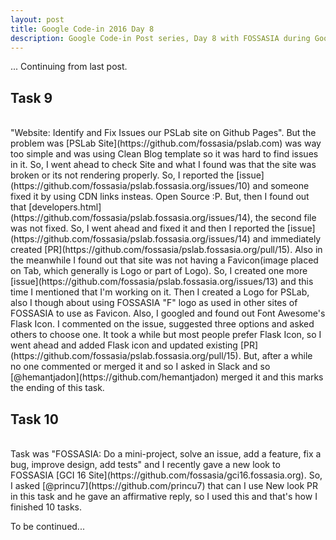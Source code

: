 ```yaml
---
layout: post
title: Google Code-in 2016 Day 8
description: Google Code-in Post series, Day 8 with FOSSASIA during Google Code-in 2016.
---
```

... Continuing from last post.

## Task 9

<br />
"Website: Identify and Fix Issues our PSLab site on Github Pages". But the problem was [PSLab Site](https://github.com/fossasia/pslab.com) was way too simple and was using Clean Blog template so it was hard to find issues in it. So, I went ahead to check Site and what I found was that the site was broken or its not rendering properly. So, I reported the [issue](https://github.com/fossasia/pslab.fossasia.org/issues/10) and someone fixed it by using CDN links insteas. Open Source :P. But, then I found out that [developers.html](https://github.com/fossasia/pslab.fossasia.org/issues/14), the second file was not fixed. So, I went ahead and fixed it and then I reported the [issue](https://github.com/fossasia/pslab.fossasia.org/issues/14) and immediately created [PR](https://github.com/fossasia/pslab.fossasia.org/pull/15). Also in the meanwhile I found out that site was not having a Favicon(image placed on Tab, which generally is Logo or part of Logo). So, I created one more [issue](https://github.com/fossasia/pslab.fossasia.org/issues/13) and this time I mentioned that I'm working on it. Then I created a Logo for PSLab, also I though about using FOSSASIA "F" logo as used in other sites of FOSSASIA to use as Favicon. Also, I googled and found out Font Awesome's Flask Icon. I commented on the issue, suggested three options and asked others to choose one. It took a while but most people prefer Flask Icon, so I went ahead and added Flask icon and updated existing [PR](https://github.com/fossasia/pslab.fossasia.org/pull/15). But, after a while no one commented or merged it and so I asked in Slack and so [@hemantjadon](https://github.com/hemantjadon) merged it and this marks the ending of this task.

## Task 10

<br />
Task was "FOSSASIA: Do a mini-project, solve an issue, add a feature, fix a bug, improve design, add tests" and I recently gave a new look to FOSSASIA [GCI 16 Site](https://github.com/fossasia/gci16.fossasia.org). So, I asked [@princu7](https://github.com/princu7) that can I use New look PR in this task and he gave an affirmative reply, so I used this and that's how I finished 10 tasks.

To be continued...
